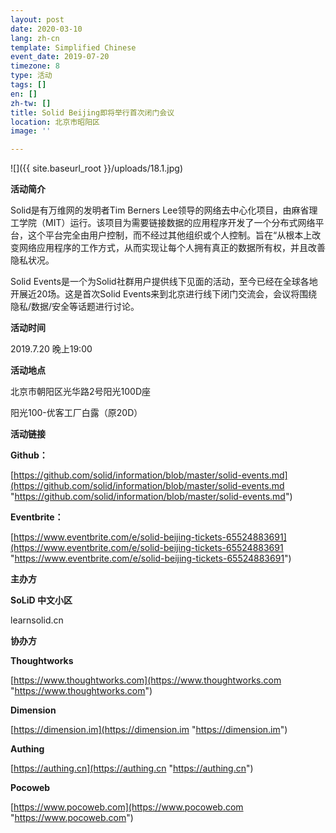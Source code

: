 ```yaml
---
layout: post
date: 2020-03-10
lang: zh-cn
template: Simplified Chinese
event_date: 2019-07-20
timezone: 8
type: 活动
tags: []
en: []
zh-tw: []
title: Solid Beijing即将举行首次闭门会议
location: 北京市昭阳区
image: ''

---
```


![]({{ site.baseurl_root }}/uploads/18.1.jpg)

**活动简介**

Solid是有万维网的发明者Tim Berners Lee领导的网络去中心化项目，由麻省理工学院（MIT）运行。该项目为需要链接数据的应用程序开发了一个分布式网络平台，这个平台完全由用户控制，而不经过其他组织或个人控制。旨在“从根本上改变网络应用程序的工作方式，从而实现让每个人拥有真正的数据所有权，并且改善隐私状况。

Solid Events是一个为Solid社群用户提供线下见面的活动，至今已经在全球各地开展近20场。这是首次Solid Events来到北京进行线下闭门交流会，会议将围绕隐私/数据/安全等话题进行讨论。

**活动时间**

2019\.7.20 晚上19:00

**活动地点**

北京市朝阳区光华路2号阳光100D座

阳光100-优客工厂白露（原20D）

**活动链接**

**Github：**

[https://github.com/solid/information/blob/master/solid-events.md](https://github.com/solid/information/blob/master/solid-events.md "https://github.com/solid/information/blob/master/solid-events.md")

**Eventbrite：**

[https://www.eventbrite.com/e/solid-beijing-tickets-65524883691](https://www.eventbrite.com/e/solid-beijing-tickets-65524883691 "https://www.eventbrite.com/e/solid-beijing-tickets-65524883691")

**主办方**

**SoLiD 中文小区**

learnsolid.cn

**协办方**

**Thoughtworks**

[https://www.thoughtworks.com](https://www.thoughtworks.com "https://www.thoughtworks.com")

**Dimension**

[https://dimension.im](https://dimension.im "https://dimension.im")

**Authing**

[https://authing.cn](https://authing.cn "https://authing.cn")

**Pocoweb**

[https://www.pocoweb.com](https://www.pocoweb.com "https://www.pocoweb.com")